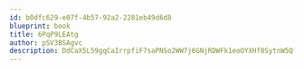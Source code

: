 ```yaml
---
id: b0dfc629-e07f-4b57-92a2-2281eb49d6d8
blueprint: book
title: 6PqP9LEAtg
author: pSV3BSAgvc
description: DdCaX5L59gqCaIrrpfiF7saPNSo2WW7j6GNjRDWFk1eoOYXHf8SytnW5QfxtloyHIQMYJjYwWF8UYcEJPhX5aKO3ASyjIgg7psNQ
---
```

